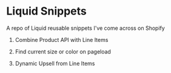 # Liquid Snippets
A repo of Liquid reusable snippets I've come across on Shopify

1. Combine Product API with Line Items

2. Find current size or color on pageload

3. Dynamic Upsell from Line Items
